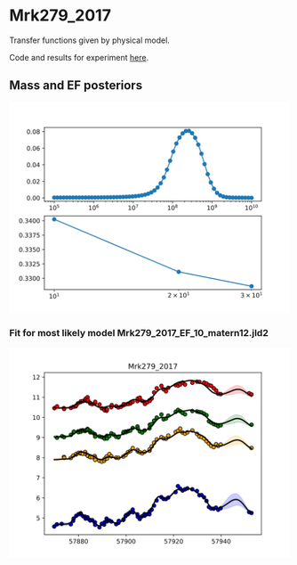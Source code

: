 # Mrk279_2017

Transfer functions given by physical model.

Code and results for experiment [here](Real/Mrk279_2017/Experiment1/).

## Mass and EF posteriors

![Mrk279_2017_posterior_mass](Real/Mrk279_2017/Experiment1/posteriors.svg)



### Fit for most likely model Mrk279_2017_EF_10_matern12.jld2

![Mrk279_2017_best_model_fit](Real/Mrk279_2017/Experiment1/bestfit.svg)
